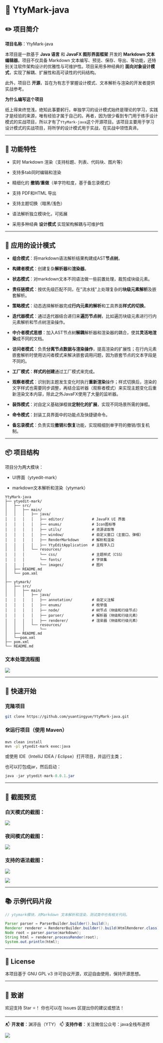 # 📝 YtyMark-java

## ✏️ 项目简介

**项目名称**：YtyMark-java

本项目是一款基于 **Java 语言** 和 **JavaFX 图形界面框架** 开发的 **Markdown 文本编辑器**。项目不仅具备 Markdown 文本编写、预览、保存、导出、等功能，还特别关注软件架构设计的优雅性与可维护性。项目采用多种经典的 **面向对象设计模式**，实现了解耦、扩展性和高可读性的代码结构。

此外，项目已 **开源**，旨在为有志于掌握设计模式、文本解析与渲染的开发者提供实战参考。

**为什么编写这个项目**

纸上得来终觉浅，绝知此事要躬行。单独学习的设计模式始终是理论的学习，实践才是经验的来源，唯有经验才属于自己的。再者，因为很少看到专门用于练手设计模式的实战项目，所以才有了`YtyMark-java`这个开源项目。该项目主要用于学习设计模式的实战项目，将所学的设计模式用于实战，在实战中领悟真谛。

---

## 📌 功能特性

- 实时 Markdown 渲染（支持标题、列表、代码块、图片等）

- 支持多tab同时编辑和渲染

- 精细化的 **撤销/重做**（单字符粒度，基于备忘录模式）

- 支持 PDF和HTML 导出

- 支持主题切换（暗黑/浅色）

- 语法解析独立模块化，可拓展

- 采用多种经典 **设计模式** 实现架构解耦与可维护性

---

## 🧠 应用的设计模式

- **组合模式**：将markdown语法解析结果构建成AST**节点树**。

- **构建者模式**：创建复杂**解析器**和**渲染器**。

- **状态模式**：对markdown文本不同语法做一些前置处理，裁剪成块级元素。

- **责任链模式**：按优先级匹配不同，在"流水线"上处理复杂的**块级元素解析**及嵌套解析。

- **策略模式**：动态选择解析器完成**行内元素的解析**和工具界面**样式的切换**。

- **迭代器模式**：通过迭代器结合递归来**遍历节点树**，比如遍历块级元素进行行内元素解析和节点树渲染操作。

- **中介者模式思想**：加入AST节点树**解耦**解析器和渲染器的耦合，使其**灵活地渲染**成不同的文档。

- **访问者模式**：负责**分离节点数据与渲染操作**，提高渲染的扩展性；在行内元素嵌套解析时使用访问者模式来解决嵌套调用问题，因为嵌套节点的文本字段是不同的。

- **工厂模式**：**样式的创建**通过工厂模式来完成。

- **观察者模式**：识别到主题发生变化时执行**重新渲染**操作；样式切换后，渲染的文字样式也需要同步调整，再结合监听器（观察者模式）来实现主题变化后重新渲染文本内容，除此之外JavaFX使用了大量的监听器。

- **装饰模式**：对自定义基础弹框做**定制化的扩展**，实现不同场景所需的弹框。

- **命令模式**：封装工具界面中的功能点及快捷键命令。

- **备忘录模式**：负责实现**撤销**和**恢复**功能，实现精细到单字符的撤销/恢复机制。

---

## 📦 项目结构

项目分为两大模块：

- UI界面（ytyedit-mark）

- markdown文本解析和渲染（ytymark）

```
YtyMark-java
├── ytyedit-mark/
│   ├── src/
│   │   ├── main/
│   │   │   ├── java/
│   │   │   │   ├── editor/             # JavaFX UI 界面
│   │   │   │   ├── enums/              # Icon图标等
│   │   │   │   ├── utils/              # 资源读取等
│   │   │   │   ├── window/             # 自定义窗口（主窗口、弹框）
│   │   │   │   ├── RenderMarkdown      # 解析和渲染
│   │   │   │   ├── YtyEditApplication  # 主程序入口
│   │   │   └── resources/
│   │   │       └── css/                # 主题样式（CSS）
│   │   │       └── fonts/              # 字体集
│   │   │       └── images/             # 图片
│   ├── README.md
│   └── pom.xml
│
├── ytymark/
│   ├── src/
│   │   ├── main/
│   │   │   ├── java/
│   │   │   │   ├── annotation/         # 自定义注解
│   │   │   │   ├── enums/              # 枚举值
│   │   │   │   ├── node/               # 树节点（块级和行级节点）
│   │   │   │   ├── parser/             # 解析器（块级和行级元素）
│   │   │   │   ├── renderer/           # 渲染器（块级和行级元素）
│   │   │   └── resources/
│   │   │       └── 
│   ├── README.md
│   └──pom.xml
├── pom.xml
└── README.md
```

### 文本处理流程图

![](./image/文本处理流程.jpg)

---

## 🚀 快速开始

### 克隆项目

```bash
git clone https://github.com/yuantingyue/YtyMark-java.git
```

### 🛠️运行项目（使用 Maven）

```bash
mvn clean install 
mvn -pl ytyedit-mark exec:java
```

或使用 IDE（IntelliJ IDEA / Eclipse）打开项目，并运行主类；

也可以打包成jar，然后启动：

```java
java -jar ytyedit-mark-0.0.1.jar
```

---

## 📸 截图预览

### 白天模式的截图：

![](./image/白天模式.jpg)

### 夜间模式的截图：

![](./image/黑夜模式.jpg)

### 支持的语法截图：

![](./image/效果图1.jpg)

![](./image/效果图2.jpg)



---

## 📚 示例代码片段

```java
// ytymark模块，对Markdown 文本解析和渲染，测试类中也有相关代码。

Parser parser = ParserBuilder.builder().build();
Renderer renderer = RendererBuilder.builder().build(HtmlRenderer.class);
Node root = parser.parse(markdown);
String html = renderer.processRender(root);
System.out.println(html);

```

---

## 📄 License

本项目基于 GNU GPL v3 许可协议开源，欢迎自由使用，保持开源思想。

---

## 🙌 致谢

欢迎支持 Star ⭐️！
你也可以在 Issues 区提出你的建议或想法！

---

📬 **开发者**：渊渟岳（YTY）
📫 **支持作者**：关注微信公众号：java全栈布道师

![](./image/logo.jpg)
